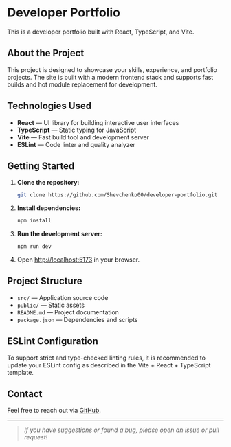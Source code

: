 # Developer Portfolio

This is a developer portfolio built with React, TypeScript, and Vite.

## About the Project

This project is designed to showcase your skills, experience, and portfolio projects. The site is built with a modern frontend stack and supports fast builds and hot module replacement for development.

## Technologies Used

- **React** — UI library for building interactive user interfaces
- **TypeScript** — Static typing for JavaScript
- **Vite** — Fast build tool and development server
- **ESLint** — Code linter and quality analyzer

## Getting Started

1. **Clone the repository:**
   ```bash
   git clone https://github.com/Shevchenko00/developer-portfolio.git
   ```
2. **Install dependencies:**
   ```bash
   npm install
   ```
3. **Run the development server:**
   ```bash
   npm run dev
   ```
4. Open [http://localhost:5173](http://localhost:5173) in your browser.

## Project Structure

- `src/` — Application source code
- `public/` — Static assets
- `README.md` — Project documentation
- `package.json` — Dependencies and scripts

## ESLint Configuration

To support strict and type-checked linting rules, it is recommended to update your ESLint config as described in the Vite + React + TypeScript template.

## Contact

Feel free to reach out via [GitHub](https://github.com/Shevchenko00).

---

> *If you have suggestions or found a bug, please open an issue or pull request!*
